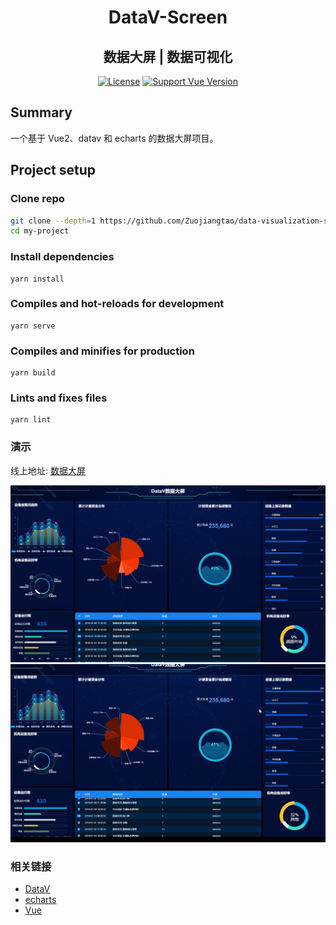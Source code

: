 <h1 align="center">DataV-Screen</h1>

<div align="center">

## 数据大屏 | 数据可视化

[![License](https://img.shields.io/npm/l/package.json.svg?style=flat)](https://github.com/Zuojiangtao/data-visualization-screen/blob/master/LICENSE)
[![Support Vue Version](https://img.shields.io/badge/Support-Vue2-green?style=flat)](https://github.com/Zuojiangtao/data-visualization-screen/releases/latest)

</div>

## Summary

一个基于 Vue2、datav 和 echarts 的数据大屏项目。

## Project setup

### Clone repo

```bash
git clone --depth=1 https://github.com/Zuojiangtao/data-visualization-screen my-project
cd my-project
```

### Install dependencies

```
yarn install
```

### Compiles and hot-reloads for development

```
yarn serve
```

### Compiles and minifies for production

```
yarn build
```

### Lints and fixes files

```
yarn lint
```

### 演示

线上地址: [数据大屏](https://zuojiangtao.github.io/data-visualization-screen/)

<img src="/docs/img.png">

<img src="/docs/datav.gif">

### 相关链接

- [DataV](http://datav.jiaminghi.com/)
- [echarts](https://echarts.apache.org/zh/index.html)
- [Vue](https://cn.vuejs.org/)
